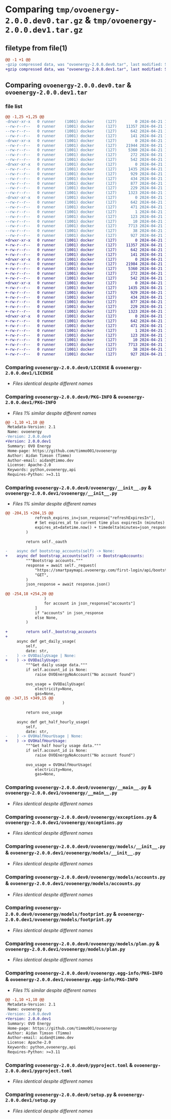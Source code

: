 # Comparing `tmp/ovoenergy-2.0.0.dev0.tar.gz` & `tmp/ovoenergy-2.0.0.dev1.tar.gz`

## filetype from file(1)

```diff
@@ -1 +1 @@
-gzip compressed data, was "ovoenergy-2.0.0.dev0.tar", last modified: Sun Apr 21 11:17:59 2024, max compression
+gzip compressed data, was "ovoenergy-2.0.0.dev1.tar", last modified: Sun Apr 21 11:26:00 2024, max compression
```

## Comparing `ovoenergy-2.0.0.dev0.tar` & `ovoenergy-2.0.0.dev1.tar`

### file list

```diff
@@ -1,25 +1,25 @@
-drwxr-xr-x   0 runner    (1001) docker     (127)        0 2024-04-21 11:17:59.962370 ovoenergy-2.0.0.dev0/
--rw-r--r--   0 runner    (1001) docker     (127)    11357 2024-04-21 11:17:38.000000 ovoenergy-2.0.0.dev0/LICENSE
--rw-r--r--   0 runner    (1001) docker     (127)      642 2024-04-21 11:17:59.962370 ovoenergy-2.0.0.dev0/PKG-INFO
--rw-r--r--   0 runner    (1001) docker     (127)      141 2024-04-21 11:17:38.000000 ovoenergy-2.0.0.dev0/README.md
-drwxr-xr-x   0 runner    (1001) docker     (127)        0 2024-04-21 11:17:59.958370 ovoenergy-2.0.0.dev0/ovoenergy/
--rw-r--r--   0 runner    (1001) docker     (127)    21944 2024-04-21 11:17:38.000000 ovoenergy-2.0.0.dev0/ovoenergy/__init__.py
--rw-r--r--   0 runner    (1001) docker     (127)     5360 2024-04-21 11:17:38.000000 ovoenergy-2.0.0.dev0/ovoenergy/__main__.py
--rw-r--r--   0 runner    (1001) docker     (127)      272 2024-04-21 11:17:38.000000 ovoenergy-2.0.0.dev0/ovoenergy/_version.py
--rw-r--r--   0 runner    (1001) docker     (127)      542 2024-04-21 11:17:38.000000 ovoenergy-2.0.0.dev0/ovoenergy/exceptions.py
-drwxr-xr-x   0 runner    (1001) docker     (127)        0 2024-04-21 11:17:59.962370 ovoenergy-2.0.0.dev0/ovoenergy/models/
--rw-r--r--   0 runner    (1001) docker     (127)     1435 2024-04-21 11:17:38.000000 ovoenergy-2.0.0.dev0/ovoenergy/models/__init__.py
--rw-r--r--   0 runner    (1001) docker     (127)      929 2024-04-21 11:17:38.000000 ovoenergy-2.0.0.dev0/ovoenergy/models/accounts.py
--rw-r--r--   0 runner    (1001) docker     (127)      434 2024-04-21 11:17:38.000000 ovoenergy-2.0.0.dev0/ovoenergy/models/carbon_intensity.py
--rw-r--r--   0 runner    (1001) docker     (127)      877 2024-04-21 11:17:38.000000 ovoenergy-2.0.0.dev0/ovoenergy/models/footprint.py
--rw-r--r--   0 runner    (1001) docker     (127)      229 2024-04-21 11:17:38.000000 ovoenergy-2.0.0.dev0/ovoenergy/models/oauth.py
--rw-r--r--   0 runner    (1001) docker     (127)     1323 2024-04-21 11:17:38.000000 ovoenergy-2.0.0.dev0/ovoenergy/models/plan.py
-drwxr-xr-x   0 runner    (1001) docker     (127)        0 2024-04-21 11:17:59.962370 ovoenergy-2.0.0.dev0/ovoenergy.egg-info/
--rw-r--r--   0 runner    (1001) docker     (127)      642 2024-04-21 11:17:59.000000 ovoenergy-2.0.0.dev0/ovoenergy.egg-info/PKG-INFO
--rw-r--r--   0 runner    (1001) docker     (127)      471 2024-04-21 11:17:59.000000 ovoenergy-2.0.0.dev0/ovoenergy.egg-info/SOURCES.txt
--rw-r--r--   0 runner    (1001) docker     (127)        1 2024-04-21 11:17:59.000000 ovoenergy-2.0.0.dev0/ovoenergy.egg-info/dependency_links.txt
--rw-r--r--   0 runner    (1001) docker     (127)      123 2024-04-21 11:17:59.000000 ovoenergy-2.0.0.dev0/ovoenergy.egg-info/requires.txt
--rw-r--r--   0 runner    (1001) docker     (127)       10 2024-04-21 11:17:59.000000 ovoenergy-2.0.0.dev0/ovoenergy.egg-info/top_level.txt
--rw-r--r--   0 runner    (1001) docker     (127)     7713 2024-04-21 11:17:38.000000 ovoenergy-2.0.0.dev0/pyproject.toml
--rw-r--r--   0 runner    (1001) docker     (127)       38 2024-04-21 11:17:59.962370 ovoenergy-2.0.0.dev0/setup.cfg
--rw-r--r--   0 runner    (1001) docker     (127)      927 2024-04-21 11:17:38.000000 ovoenergy-2.0.0.dev0/setup.py
+drwxr-xr-x   0 runner    (1001) docker     (127)        0 2024-04-21 11:26:00.541344 ovoenergy-2.0.0.dev1/
+-rw-r--r--   0 runner    (1001) docker     (127)    11357 2024-04-21 11:25:40.000000 ovoenergy-2.0.0.dev1/LICENSE
+-rw-r--r--   0 runner    (1001) docker     (127)      642 2024-04-21 11:26:00.541344 ovoenergy-2.0.0.dev1/PKG-INFO
+-rw-r--r--   0 runner    (1001) docker     (127)      141 2024-04-21 11:25:40.000000 ovoenergy-2.0.0.dev1/README.md
+drwxr-xr-x   0 runner    (1001) docker     (127)        0 2024-04-21 11:26:00.541344 ovoenergy-2.0.0.dev1/ovoenergy/
+-rw-r--r--   0 runner    (1001) docker     (127)    21984 2024-04-21 11:25:40.000000 ovoenergy-2.0.0.dev1/ovoenergy/__init__.py
+-rw-r--r--   0 runner    (1001) docker     (127)     5360 2024-04-21 11:25:40.000000 ovoenergy-2.0.0.dev1/ovoenergy/__main__.py
+-rw-r--r--   0 runner    (1001) docker     (127)      272 2024-04-21 11:25:40.000000 ovoenergy-2.0.0.dev1/ovoenergy/_version.py
+-rw-r--r--   0 runner    (1001) docker     (127)      542 2024-04-21 11:25:40.000000 ovoenergy-2.0.0.dev1/ovoenergy/exceptions.py
+drwxr-xr-x   0 runner    (1001) docker     (127)        0 2024-04-21 11:26:00.541344 ovoenergy-2.0.0.dev1/ovoenergy/models/
+-rw-r--r--   0 runner    (1001) docker     (127)     1435 2024-04-21 11:25:40.000000 ovoenergy-2.0.0.dev1/ovoenergy/models/__init__.py
+-rw-r--r--   0 runner    (1001) docker     (127)      929 2024-04-21 11:25:40.000000 ovoenergy-2.0.0.dev1/ovoenergy/models/accounts.py
+-rw-r--r--   0 runner    (1001) docker     (127)      434 2024-04-21 11:25:40.000000 ovoenergy-2.0.0.dev1/ovoenergy/models/carbon_intensity.py
+-rw-r--r--   0 runner    (1001) docker     (127)      877 2024-04-21 11:25:40.000000 ovoenergy-2.0.0.dev1/ovoenergy/models/footprint.py
+-rw-r--r--   0 runner    (1001) docker     (127)      229 2024-04-21 11:25:40.000000 ovoenergy-2.0.0.dev1/ovoenergy/models/oauth.py
+-rw-r--r--   0 runner    (1001) docker     (127)     1323 2024-04-21 11:25:40.000000 ovoenergy-2.0.0.dev1/ovoenergy/models/plan.py
+drwxr-xr-x   0 runner    (1001) docker     (127)        0 2024-04-21 11:26:00.541344 ovoenergy-2.0.0.dev1/ovoenergy.egg-info/
+-rw-r--r--   0 runner    (1001) docker     (127)      642 2024-04-21 11:26:00.000000 ovoenergy-2.0.0.dev1/ovoenergy.egg-info/PKG-INFO
+-rw-r--r--   0 runner    (1001) docker     (127)      471 2024-04-21 11:26:00.000000 ovoenergy-2.0.0.dev1/ovoenergy.egg-info/SOURCES.txt
+-rw-r--r--   0 runner    (1001) docker     (127)        1 2024-04-21 11:26:00.000000 ovoenergy-2.0.0.dev1/ovoenergy.egg-info/dependency_links.txt
+-rw-r--r--   0 runner    (1001) docker     (127)      123 2024-04-21 11:26:00.000000 ovoenergy-2.0.0.dev1/ovoenergy.egg-info/requires.txt
+-rw-r--r--   0 runner    (1001) docker     (127)       10 2024-04-21 11:26:00.000000 ovoenergy-2.0.0.dev1/ovoenergy.egg-info/top_level.txt
+-rw-r--r--   0 runner    (1001) docker     (127)     7713 2024-04-21 11:25:40.000000 ovoenergy-2.0.0.dev1/pyproject.toml
+-rw-r--r--   0 runner    (1001) docker     (127)       38 2024-04-21 11:26:00.541344 ovoenergy-2.0.0.dev1/setup.cfg
+-rw-r--r--   0 runner    (1001) docker     (127)      927 2024-04-21 11:25:40.000000 ovoenergy-2.0.0.dev1/setup.py
```

### Comparing `ovoenergy-2.0.0.dev0/LICENSE` & `ovoenergy-2.0.0.dev1/LICENSE`

 * *Files identical despite different names*

### Comparing `ovoenergy-2.0.0.dev0/PKG-INFO` & `ovoenergy-2.0.0.dev1/PKG-INFO`

 * *Files 1% similar despite different names*

```diff
@@ -1,10 +1,10 @@
 Metadata-Version: 2.1
 Name: ovoenergy
-Version: 2.0.0.dev0
+Version: 2.0.0.dev1
 Summary: OVO Energy
 Home-page: https://github.com/timmo001/ovoenergy
 Author: Aidan Timson (Timmo)
 Author-email: aidan@timmo.dev
 License: Apache-2.0
 Keywords: python,ovoenergy,api
 Requires-Python: >=3.11
```

### Comparing `ovoenergy-2.0.0.dev0/ovoenergy/__init__.py` & `ovoenergy-2.0.0.dev1/ovoenergy/__init__.py`

 * *Files 1% similar despite different names*

```diff
@@ -204,15 +204,15 @@
             refresh_expires_in=json_response["refreshExpiresIn"],
             # Set expires_at to current time plus expiresIn (minutes)
             expires_at=datetime.now() + timedelta(minutes=json_response["expiresIn"]),
         )
 
         return self._oauth
 
-    async def bootstrap_accounts(self) -> None:
+    async def bootstrap_accounts(self) -> BootstrapAccounts:
         """Bootstrap accounts."""
         response = await self._request(
             "https://smartpaymapi.ovoenergy.com/first-login/api/bootstrap/v2/",
             "GET",
         )
         json_response = await response.json()
 
@@ -254,18 +254,20 @@
                 )
                 for account in json_response["accounts"]
             ]
             if "accounts" in json_response
             else None,
         )
 
+        return self._bootstrap_accounts
+
     async def get_daily_usage(
         self,
         date: str,
-    ) -> OVODailyUsage | None:
+    ) -> OVODailyUsage:
         """Get daily usage data."""
         if self.account_id is None:
             raise OVOEnergyNoAccount("No account found")
 
         ovo_usage = OVODailyUsage(
             electricity=None,
             gas=None,
@@ -347,15 +349,15 @@
                         )
 
         return ovo_usage
 
     async def get_half_hourly_usage(
         self,
         date: str,
-    ) -> OVOHalfHourUsage | None:
+    ) -> OVOHalfHourUsage:
         """Get half hourly usage data."""
         if self.account_id is None:
             raise OVOEnergyNoAccount("No account found")
 
         ovo_usage = OVOHalfHourUsage(
             electricity=None,
             gas=None,
```

### Comparing `ovoenergy-2.0.0.dev0/ovoenergy/__main__.py` & `ovoenergy-2.0.0.dev1/ovoenergy/__main__.py`

 * *Files identical despite different names*

### Comparing `ovoenergy-2.0.0.dev0/ovoenergy/exceptions.py` & `ovoenergy-2.0.0.dev1/ovoenergy/exceptions.py`

 * *Files identical despite different names*

### Comparing `ovoenergy-2.0.0.dev0/ovoenergy/models/__init__.py` & `ovoenergy-2.0.0.dev1/ovoenergy/models/__init__.py`

 * *Files identical despite different names*

### Comparing `ovoenergy-2.0.0.dev0/ovoenergy/models/accounts.py` & `ovoenergy-2.0.0.dev1/ovoenergy/models/accounts.py`

 * *Files identical despite different names*

### Comparing `ovoenergy-2.0.0.dev0/ovoenergy/models/footprint.py` & `ovoenergy-2.0.0.dev1/ovoenergy/models/footprint.py`

 * *Files identical despite different names*

### Comparing `ovoenergy-2.0.0.dev0/ovoenergy/models/plan.py` & `ovoenergy-2.0.0.dev1/ovoenergy/models/plan.py`

 * *Files identical despite different names*

### Comparing `ovoenergy-2.0.0.dev0/ovoenergy.egg-info/PKG-INFO` & `ovoenergy-2.0.0.dev1/ovoenergy.egg-info/PKG-INFO`

 * *Files 1% similar despite different names*

```diff
@@ -1,10 +1,10 @@
 Metadata-Version: 2.1
 Name: ovoenergy
-Version: 2.0.0.dev0
+Version: 2.0.0.dev1
 Summary: OVO Energy
 Home-page: https://github.com/timmo001/ovoenergy
 Author: Aidan Timson (Timmo)
 Author-email: aidan@timmo.dev
 License: Apache-2.0
 Keywords: python,ovoenergy,api
 Requires-Python: >=3.11
```

### Comparing `ovoenergy-2.0.0.dev0/pyproject.toml` & `ovoenergy-2.0.0.dev1/pyproject.toml`

 * *Files identical despite different names*

### Comparing `ovoenergy-2.0.0.dev0/setup.py` & `ovoenergy-2.0.0.dev1/setup.py`

 * *Files identical despite different names*

